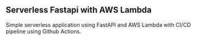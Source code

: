 ## Serverless Fastapi with AWS Lambda

Simple serverless application using FastAPI and AWS Lambda with CI/CD pipeline using Github Actions.